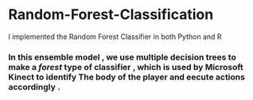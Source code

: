 # Random-Forest-Classification
I implemented the Random Forest Classifier in both Python and R

### In this ensemble model , we use multiple decision trees to make a <i><b>forest</b></i> type of classifier , which is used by Microsoft Kinect to identify The body of the player and eecute actions accordingly .

